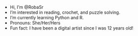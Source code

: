 -  Hi, I’m @RobaSr
-  I’m interested in reading, crochet, and puzzle solving.
-  I’m currently learning Python and R.
-  Pronouns: She/Her/Hers
-  Fun fact: I have been a digital artist since I was 12 years old!
